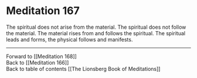 # Meditation 167

The spiritual does not arise from the material. The spiritual does not follow the material. The material rises from and follows the spiritual. The spiritual leads and forms, the physical follows and manifests. 

___

Forward to [[Meditation 168]]  
Back to [[Meditation 166]]  
Back to table of contents [[The Lionsberg Book of Meditations]]  